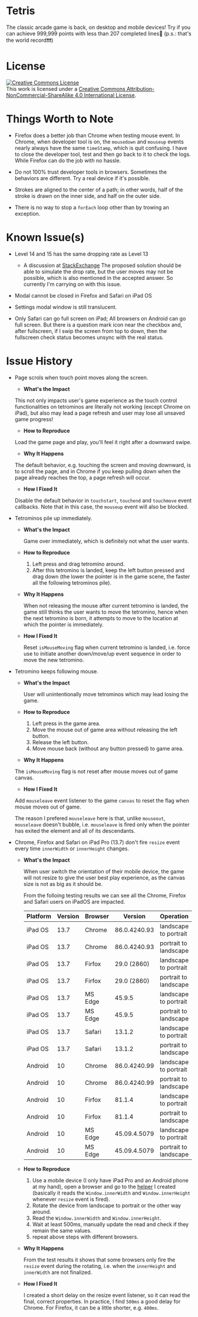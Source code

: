 # Tetris

The classic arcade game is back, on desktop and mobile devices! Try if you can achieve 999,999 points with less than 207 completed lines🤪 (p.s.: that's the world record❗❗❗)

# License

<a rel="license" href="http://creativecommons.org/licenses/by-nc-sa/4.0/"><img alt="Creative Commons License" style="border-width:0" src="https://i.creativecommons.org/l/by-nc-sa/4.0/88x31.png" /></a><br />This work is licensed under a <a rel="license" href="http://creativecommons.org/licenses/by-nc-sa/4.0/">Creative Commons Attribution-NonCommercial-ShareAlike 4.0 International License</a>.

# Things Worth to Note

- Firefox does a better job than Chrome when testing mouse event. In Chrome, when developer tool is on, the `mousedown` and `mouseup` events nearly always have the same `timeStamp`, which is quit confusing. I have to close the developer tool, test and then go back to it to check the logs. While Firefox can do the job with no hassle.

- Do not 100% trust developer tools in browsers. Sometimes the behaviors are different. Try a real device if it's possible.

- Strokes are aligned to the center of a path; in other words, half of the stroke is drawn on the inner side, and half on the outer side.

- There is no way to stop a `forEach` loop other than by trowing an exception.

# Known Issue(s)

- Level 14 and 15 has the same dropping rate as Level 13
   + A discussion at [StackExchange](https://gamedev.stackexchange.com/questions/159835/understanding-tetris-speed-curve)
      The proposed solution should be able to simulate the drop rate, but the user moves may not be possible, which is also mentioned in the accepted answer. So currently I'm carrying on with this issue.

- Modal cannot be closed in Firefox and Safari on iPad OS

- Settings modal window is still translucent.

- Only Safari can go full screen on iPad; All browsers on Android can go full screen. But there is a question mark icon near the checkbox and, after fullscreen, if I swip the screen from top to down, then the fullscreen check status becomes unsync with the real status.

# Issue History

- Page scrols when touch point moves along the screen.
   + **What's the Impact**
   
   This not only impacts user's game experience as the touch control functionalities on tetrominos are literally not working (except Chrome on iPad), but also may lead a page refresh and user may lose all unsaved game progress!
   
   + **How to Reproduce**
   
   Load the game page and play, you'll feel it right after a downward swipe.
   
   + **Why It Happens**
   
   The default behavior, e.g. touching the screen and moving downward, is to scroll the page, and in Chrome if you keep pulling down when the page already reaches the top, a page refresh will occur.
   
   + **How I Fixed It**
   
   Disable the default behavior in `touchstart`, `touchend` and `touchmove` event callbacks. Note that in this case, the `mouseup` event will also be blocked.
   
- Tetrominos pile up immediately.
   + **What's the Impact**
   
      Game over immediately, which is definitely not what the user wants.
   
   + **How to Reproduce**
   
      1. Left press and drag tetromino around.
      2. After this tetromino is landed, keep the left button pressed and drag down (the lower the pointer is in the game scene, the faster all the following tetrominos pile).
   
   + **Why It Happens**
   
      When not releasing the mouse after current tetromino is landed, the game still thinks the user wants to move the tetromino, hence when the next tetromino is born, it attempts to move to the location at which the pointer is immediately.
   
   + **How I Fixed It**
   
      Reset `isMouseMoving` flag when current tetromino is landed, i.e. force use to initiate another down/move/up event sequence in order to move the new tetromino.

- Tetromino keeps following mouse.
   + **What's the Impact**
   
      User will unintentionally move tetrominos which may lead losing the game.
   
   + **How to Reproduce**

      1. Left press in the game area.
      2. Move the mouse out of game area without releasing the left button.
      3. Release the left button.
      4. Move mouse back (without any button pressed) to game area.

   + **Why It Happens**
   
   The `isMouseMoving` flag is not reset after mouse moves out of game canvas.
   
   + **How I Fixed It**
   
   Add `mouseleave` event listener to the game `canvas` to reset the flag when mouse moves out of game.

   The reason I prefered `mouseleave` here is that, unlike `mouseout`, `mouseleave` doesn't bubble, i.e. `mouseleave` is fired only when the pointer has exited the element and all of its descendants.

- Chrome, Firefox and Safari on iPad Pro (13.7) don't fire `resize` event every time `innerWidth` or `innerHeight` changes.
   + **What's the Impact**

      When user switch the orientation of their mobile device, the game will not resize to give the user best play experience, as the canvas size is not as big as it should be.

      From the folloing testing results we can see all the Chrome, Firefox and Safari users on iPadOS are impacted.

      | Platform | Version | Browser | Version      | Operation             | Result |
      |----------|---------|---------|--------------|-----------------------|:------:|
      | iPad OS  | 13.7    | Chrome  | 86.0.4240.93 | landscape to portrait | ❌     |
      | iPad OS  | 13.7    | Chrome  | 86.0.4240.93 | portrait to landscape | ❌     |
      | iPad OS  | 13.7    | Firfox  | 29.0 (2860)  | landscape to portrait | ✅     |
      | iPad OS  | 13.7    | Firfox  | 29.0 (2860)  | portrait to landscape | ❌     |
      | iPad OS  | 13.7    | MS Edge | 45.9.5       | landscape to portrait | ✅     |
      | iPad OS  | 13.7    | MS Edge | 45.9.5       | portrait to landscape | ✅     |
      | iPad OS  | 13.7    | Safari  | 13.1.2       | landscape to portrait | ❌     |
      | iPad OS  | 13.7    | Safari  | 13.1.2       | portrait to landscape | ✅     |
      | Android  | 10      | Chrome  | 86.0.4240.99 | landscape to portrait | ✅     |
      | Android  | 10      | Chrome  | 86.0.4240.99 | portrait to landscape | ✅     |
      | Android  | 10      | Firfox  | 81.1.4       | landscape to portrait | ✅     |
      | Android  | 10      | Firfox  | 81.1.4       | portrait to landscape | ✅     |
      | Android  | 10      | MS Edge | 45.09.4.5079 | landscape to portrait | ✅     |
      | Android  | 10      | MS Edge | 45.09.4.5079 | portrait to landscape | ✅     |

   + **How to Reproduce**

      1. Use a mobile device (I only have iPad Pro and an Android phone at my hand), open a browser and go to the [helper](https://webtool.netlify.app/) I created (basically it reads the `Window.innerWidth` and `Window.innerHeight` whenever `resize` event is fired). 
      2. Rotate the device from landscape to portrait or the other way around.
      3. Read the `Window.innerWidth` and `Window.innerHeight`.
      4. Wait at least 500ms, manually update the read and check if they remain the same values.
      5. repeat above steps with different browsers.

   + **Why It Happens**

      From the test results it shows that some browsers only fire the `resize` event during the rotating, i.e. when the `innerHeight` and `innerWidth` are not finalized.

   + **How I Fixed It**
   
      I created a short delay on the resize event listener, so it can read the final, correct properties. In practice, I find `500ms` a good delay for Chrome. For Firefox, it can be a little shorter, e.g. `400ms`.
